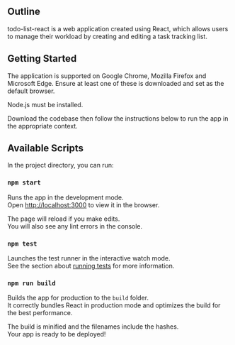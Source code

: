 ## Outline

todo-list-react is a web application created using React, which allows users to manage their workload by creating and editing a task tracking list.


## Getting Started

The application is supported on Google Chrome, Mozilla Firefox and Microsoft Edge. 
Ensure at least one of these is downloaded and set as the default browser. 

Node.js must be installed.

Download the codebase then follow the instructions below to run the app in the appropriate context.


## Available Scripts

In the project directory, you can run:

### `npm start`

Runs the app in the development mode.\
Open [http://localhost:3000](http://localhost:3000) to view it in the browser.

The page will reload if you make edits.\
You will also see any lint errors in the console.

### `npm test`

Launches the test runner in the interactive watch mode.\
See the section about [running tests](https://facebook.github.io/create-react-app/docs/running-tests) for more information.

### `npm run build`

Builds the app for production to the `build` folder.\
It correctly bundles React in production mode and optimizes the build for the best performance.

The build is minified and the filenames include the hashes.\
Your app is ready to be deployed!
